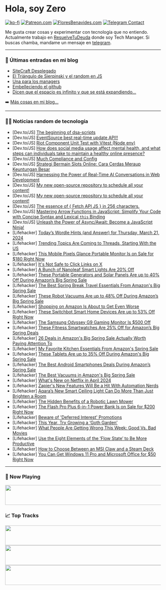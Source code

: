 # Hola, soy Zero

[![ko-fi](https://ko-fi.com/img/githubbutton_sm.svg)](https://ko-fi.com/J3J4N0LUK)
[![Patreon.com](https://img.shields.io/endpoint.svg?url=https%3A%2F%2Fshieldsio-patreon.vercel.app%2Fapi%3Fusername%3Dzerodragon%26type%3Dpatrons&style=for-the-badge)](https://patreon.com/zerodragon)
[![FloresBenavides.com](https://img.shields.io/website?down_message=oops&label=MiBlog&style=for-the-badge&up_message=online&url=https%3A%2F%2Ffloresbenavides.com)](https://floresbenavides.com)
[![Telegram Contact](https://img.shields.io/badge/escr%C3%ADbeme-ZeroDragon-%2326A5E4?style=for-the-badge&logo=telegram)](https://t.me/zerodragon)

Me gusta crear cosas y experimentar con tecnología que no entiendo.
Actualmente trabajo en [ResuelveTuDeuda](http://github.com/resuelve) donde soy Tech Manager.
Si buscas chamba, mandame un mensaje en [telegram](https://t.me/zerodragon).

---

### 📕 Últimas entradas en mi blog
<!-- BLOG-POST-LIST:START -->
- [SiteCraft Desplegado](https://floresbenavides.com/sitecraft-desplegado/)
- [El Triángulo de Sierpinski y el random en JS](https://floresbenavides.com/el-triangulo-de-sierpinski-y-el-random-en-js/)
- [Una para los managers](https://floresbenavides.com/una-para-los-managers/)
- [Embelleciendo el github](https://floresbenavides.com/embelleciendo-el-github/)
- [Dicen que el espacio es infinito y que se está expandiendo…](https://floresbenavides.com/dicen-que-el-espacio-es-infinito-y-que-se-esta-expandiendo/)
<!-- BLOG-POST-LIST:END -->

➡️ [Más cosas en mi blog...](https://floresbenavides.com)

---

### 👨‍💻 Noticias random de tecnología
<!-- TECH-POSTS:START -->
- [Dev.to/JS] [The beginning of dsa-scripts](https://dev.to/fobabs/the-beginning-of-dsa-scripts-2kl5)
- [Dev.to/JS] [EventSource best real-time update API!!](https://dev.to/kartikshukla17/eventsource-best-real-time-update-api-3bmh)
- [Dev.to/JS] [Riot Component Unit Test with Vitest &lpar;Node env&rpar;](https://dev.to/steeve/riot-component-unit-test-with-vitest-node-env-hk0)
- [Dev.to/JS] [How does social media usage affect mental health, and what steps can individuals take to maintain a healthy online presence?](https://dev.to/yagnapandya9/how-does-social-media-usage-affect-mental-health-and-what-steps-can-individuals-take-to-maintain-a-healthy-online-presence-pfi)
- [Dev.to/JS] [Much Compliance and Config](https://dev.to/renuo/much-compliance-and-config-2kda)
- [Dev.to/JS] [Strategi Bermain Slots Online: Cara Cerdas Meraup Keuntungan Besar](https://dev.to/vilmawiggins/strategi-bermain-slots-online-cara-cerdas-meraup-keuntungan-besar-11ni)
- [Dev.to/JS] [Harnessing the Power of Real-Time AI Conversations in Web Development](https://dev.to/nluxai/harnessing-the-power-of-real-time-ai-conversations-in-web-development-16l6)
- [Dev.to/JS] [My new open-source repository to schedule all your content!](https://dev.to/nevodavid/my-new-open-source-repository-to-schedule-all-your-content-1neh)
- [Dev.to/JS] [My new open-source repository to schedule all your content!](https://dev.to/github20k/my-new-open-source-repository-to-schedule-all-your-content-3lb)
- [Dev.to/JS] [The essence of { Fetch API JS } in 256 characters.](https://dev.to/juliettkhar/the-essence-of-fetch-api-js-in-256-characters-3ffm)
- [Dev.to/JS] [Mastering Arrow Functions in JavaScript: Simplify Your Code with Concise Syntax and Lexical `this` Binding](https://dev.to/hkp22/mastering-arrow-functions-in-javascript-simplify-your-code-with-concise-syntax-and-lexical-this-binding-2cc5)
- [Dev.to/JS] [Unleash the Power of Async/Await: Become a JavaScript Ninja!](https://dev.to/webdev-mohdamir/unleash-the-power-of-asyncawait-become-a-javascript-ninja-5054)
- [Lifehacker] [Today’s Wordle Hints &lpar;and Answer&rpar; for Thursday, March 21, 2024](https://lifehacker.com/entertainment/wordle-hint-answer-today)
- [Lifehacker] [Trending Topics Are Coming to Threads, Starting With the US](https://lifehacker.com/tech/trending-topics-are-coming-to-threads)
- [Lifehacker] [This Mobile Pixels Glance Portable Monitor Is on Sale for $180 Right Now](https://lifehacker.com/tech/mobile-pixels-glance-portable-monitor-sale)
- [Lifehacker] [It&#39;s Not Safe to Click Links on X](https://lifehacker.com/tech/its-not-safe-to-click-links-on-x)
- [Lifehacker] [A Bunch of Nanoleaf Smart Lights Are 20% Off](https://lifehacker.com/tech/best-deals-nanoleaf-spring-sale)
- [Lifehacker] [These Portable Generators and Solar Panels Are up to 40% Off During Amazon’s Big Spring Sale](https://lifehacker.com/tech/jackery-portable-generators-amazon-big-spring-sale)
- [Lifehacker] [The Best Spring Break Travel Essentials From Amazon&#39;s Big Spring Sale](https://lifehacker.com/travel/best-travel-deals-amazon-spring-sale)
- [Lifehacker] [These Robot Vacuums Are up to 48% Off During Amazon’s Big Spring Sale](https://lifehacker.com/home/amazon-big-spring-sale-robot-vacuums)
- [Lifehacker] [Shopping on Amazon Is About to Get Even Worse](https://lifehacker.com/tech/shopping-on-amazon-is-about-to-get-even-worse)
- [Lifehacker] [These Switchbot Smart Home Devices Are up to 53% Off Right Now](https://lifehacker.com/tech/switchbot-smart-home-products-sale)
- [Lifehacker] [The Samsung Odyssey G9 Gaming Monitor Is $500 Off](https://lifehacker.com/tech/samsung-odyssey-g9-gaming-monitor-sale)
- [Lifehacker] [These Fitness Smartwatches Are 25% Off for Amazon’s Big Spring Deals](https://lifehacker.com/health/best-smartwatch-deals-for-amazon-big-spring-day)
- [Lifehacker] [26 Deals in Amazon&#39;s Big Spring Sale Actually Worth Paying Attention To](https://lifehacker.com/tech/best-amazon-big-spring-sale-deals)
- [Lifehacker] [My Favorite Kitchen Essentials From Amazon&#39;s Spring Sale](https://lifehacker.com/food-drink/kitchen-essentials-amazon-spring-sale)
- [Lifehacker] [These Tablets Are up to 35% Off During Amazon&#39;s Big Spring Sale](https://lifehacker.com/tech/samsung-lenovo-google-tablets-on-sale-at-amazon)
- [Lifehacker] [The Best Android Smartphones Deals During Amazon’s Spring Sale](https://lifehacker.com/tech/best-deals-on-android-smartphones-during-amazon-spring-sale)
- [Lifehacker] [The Best Vacuums in Amazon&#39;s Big Spring Sale](https://lifehacker.com/home/best-vacuums-in-amazon-big-spring-sale)
- [Lifehacker] [What&#39;s New on Netflix in April 2024](https://lifehacker.com/entertainment/whats-new-on-netflix-in-april-2024)
- [Lifehacker] [Zapier&#39;s New Features Will Be a Hit With Automation Nerds](https://lifehacker.com/tech/zapier-new-features-hit-with-automation-nerds)
- [Lifehacker] [Aqara’s New Smart Ceiling Light Can Do More Than Just Brighten a Room](https://lifehacker.com/tech/aqara-smart-ceiling-light-t1m-review)
- [Lifehacker] [The Hidden Benefits of a Robotic Lawn Mower](https://lifehacker.com/home/hidden-benefits-of-robotic-lawnmowers)
- [Lifehacker] [The Flash Pro Plus 6-in-1 Power Bank Is on Sale for $200 Right Now](https://lifehacker.com/flash-pro-plus-power-bank-sale)
- [Lifehacker] [Beware of &#39;Deferred Interest&#39; Promotions](https://lifehacker.com/money/beware-deferred-interest-promotions)
- [Lifehacker] [This Year, Try Growing a ‘Goth Garden’](https://lifehacker.com/home/how-to-grow-a-goth-garden)
- [Lifehacker] [What People Are Getting Wrong This Week: Good Vs. Bad Movies](https://lifehacker.com/entertainment/what-people-are-getting-wrong-this-week-good-vs-bad-movies)
- [Lifehacker] [Use the Eight Elements of the ‘Flow State’ to Be More Productive](https://lifehacker.com/work/how-to-use-the-flow-state)
- [Lifehacker] [How to Choose Between an MSI Claw and a Steam Deck](https://lifehacker.com/tech/msi-claw-versus-steam-deck-review)
- [Lifehacker] [You Can Get Windows 11 Pro and Microsoft Office for $50 Right Now](https://lifehacker.com/tech/windows-11-pro-microsoft-office-sale)<!-- TECH-POSTS:END -->

---

### 🎵 Now Playing
<a href="https://spotify-now-playing-dun.vercel.app/now-playing?open"><img src="https://spotify-now-playing-dun.vercel.app/now-playing" width="540" height="64"></a>

### 📈 Top Tracks
<a href="https://spotify-now-playing-dun.vercel.app/top-tracks?i=1&open"><img src="https://spotify-now-playing-dun.vercel.app/top-tracks?i=1" width="540" height="64"></a>
<a href="https://spotify-now-playing-dun.vercel.app/top-tracks?i=2&open"><img src="https://spotify-now-playing-dun.vercel.app/top-tracks?i=2" width="540" height="64"></a>
<a href="https://spotify-now-playing-dun.vercel.app/top-tracks?i=3&open"><img src="https://spotify-now-playing-dun.vercel.app/top-tracks?i=3" width="540" height="64"></a>
